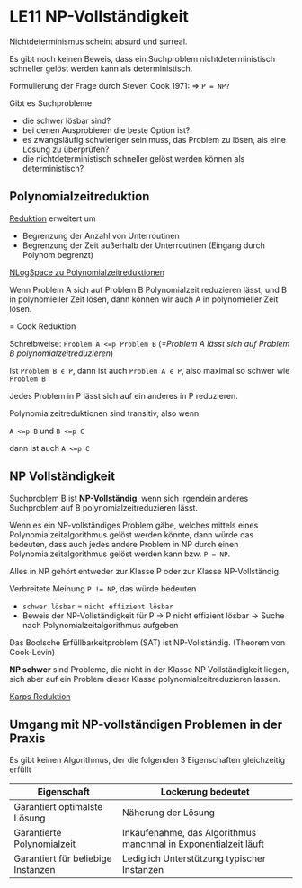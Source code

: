 # LE11 NP-Vollständigkeit

Nichtdeterminismus scheint absurd und surreal.

Es gibt noch keinen Beweis, dass ein Suchproblem nichtdeterministisch schneller gelöst werden kann als deterministisch.

Formulierung der Frage durch Steven Cook 1971:
=> `P = NP?` 

Gibt es Suchprobleme
- die schwer lösbar sind?
- bei denen Ausprobieren die beste Option ist?
- es zwangsläufig schwieriger sein muss, das Problem zu lösen, als eine Lösung zu überprüfen?
- die nichtdeterministisch schneller gelöst werden können als deterministisch? 

## Polynomialzeitreduktion
[Reduktion](LE08.md) erweitert um
- Begrenzung der Anzahl von Unterroutinen
- Begrenzung der Zeit außerhalb der Unterroutinen (Eingang durch Polynom begrenzt)

[NLogSpace zu Polynomialzeitreduktionen](https://youtu.be/zYcvoE_OLx4?t=850)


Wenn Problem A sich auf Problem B Polynomialzeit reduzieren lässt, und B in polynomieller Zeit lösen, dann können wir auch A in polynomieller Zeit lösen.

= Cook Reduktion 

Schreibweise: `Problem A <=p Problem B` (*=Problem A lässt sich auf Problem B polynomialzeitreduzieren*)

Ist `Problem B ϵ P`, dann ist auch `Problem A ϵ P`, also maximal so schwer wie `Problem B`

Jedes Problem in P lässt sich auf ein anderes in P reduzieren.

Polynomialzeitreduktionen sind transitiv, also wenn

`A <=p B` und `B <=p C`

dann ist auch `A <=p C`

## NP Vollständigkeit

Suchproblem B ist **NP-Vollständig**, wenn sich irgendein anderes Suchproblem auf B polynomialzeitreduzieren lässt.

Wenn es ein NP-vollständiges Problem gäbe, welches mittels eines Polynomialzeitalgorithmus gelöst werden könnte, dann würde das bedeuten, dass auch jedes andere Problem in NP durch einen Polynomialzeitalgorithmus gelöst werden kann bzw. `P = NP`.

Alles in NP gehört entweder zur Klasse P oder zur Klasse NP-Vollständig.

Verbreitete Meinung `P != NP`, das würde bedeuten
- `schwer lösbar` = `nicht effizient lösbar`
- Beweis der NP-Vollständigkeit für P -> P nicht effizient lösbar -> Suche nach Polynomialzeitalgorithmus aufgeben

Das Boolsche Erfüllbarkeitproblem (SAT) ist NP-Vollständig. (Theorem von Cook-Levin)

**NP schwer** sind Probleme, die nicht in der Klasse NP Vollständigkeit liegen, sich aber auf ein Problem dieser Klasse polynomialzeitreduzieren lassen.

[Karps Reduktion](http://cgi.di.uoa.gr/~sgk/teaching/grad/handouts/karp.pdf)

## Umgang mit NP-vollständigen Problemen in der Praxis

Es gibt keinen Algorithmus, der die folgenden 3 Eigenschaften gleichzeitig erfüllt

| Eigenschaft                        | Lockerung bedeutet                                              |
| ---------------------------------- | --------------------------------------------------------------- |
| Garantiert optimalste Lösung       | Näherung der Lösung                                             |
| Garantierte Polynomialzeit         | Inkaufenahme, das Algorithmus manchmal in Exponentialzeit läuft |
| Garantiert für beliebige Instanzen | Lediglich Unterstützung typischer Instanzen                     |